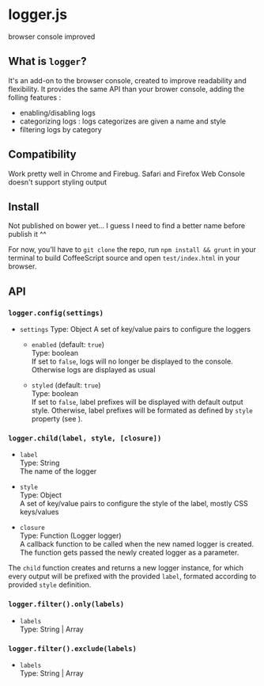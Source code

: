# logger.js

browser console improved

## What is `logger`?

It's an add-on to the browser console, created to improve readability and flexibility. It provides the same API than your brower console, adding the folling features :
 - enabling/disabling logs
 - categorizing logs : logs categorizes are given a name and style
 - filtering logs by category

## Compatibility

Work pretty well in Chrome and Firebug. Safari and Firefox Web Console doesn't support styling output

## Install

Not published on bower yet... I guess I need to find a better name before publish it ^^

For now, you'll have to `git clone` the repo, run `npm install && grunt` in your terminal to build CoffeeScript source and open `test/index.html` in your browser.

## API

### `logger.config(settings)`

 - `settings`
   Type: Object
   A set of key/value pairs to configure the loggers
   
   - `enabled` (default: `true`)  
     Type: boolean  
     If set to `false`, logs will no longer be displayed to the console. Otherwise logs are displayed as usual

   - `styled` (default: `true`)  
      Type: boolean  
      If set to `false`, label prefixes will be displayed with default output style. Otherwise, label prefixes will be formated as defined by `style` property (see ).

### `logger.child(label, style, [closure])`

 - `label`  
   Type: String  
   The name of the logger
   
 - `style`  
   Type: Object  
   A set of key/value pairs to configure the style of the label, mostly CSS keys/values
   
 - `closure`  
   Type: Function (Logger logger)  
   A callback function to be called when the new named logger is created. The function gets passed the newly created logger as a parameter.

The `child` function creates and returns a new logger instance, for which every output will be prefixed with the provided `label`, formated according to provided `style` definition.

### `logger.filter().only(labels)`

 - `labels`  
   Type: String | Array  
   
### `logger.filter().exclude(labels)`

 - `labels`  
   Type: String | Array  
   
